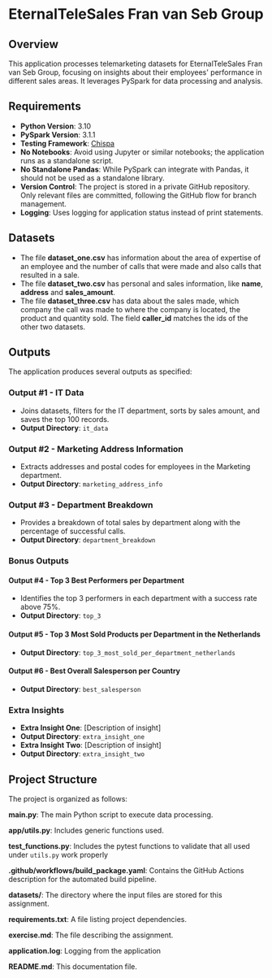 # EternalTeleSales Fran van Seb Group
## Overview 

This application processes telemarketing datasets for EternalTeleSales Fran van Seb Group, focusing on insights about their employees' performance in different sales areas. It leverages PySpark for data processing and analysis.

## Requirements

- **Python Version**: 3.10
- **PySpark Version**: 3.1.1
- **Testing Framework**: [Chispa](https://github.com/MrPowers/chispa)
- **No Notebooks**: Avoid using Jupyter or similar notebooks; the application runs as a standalone script.
- **No Standalone Pandas**: While PySpark can integrate with Pandas, it should not be used as a standalone library.
- **Version Control**: The project is stored in a private GitHub repository. Only relevant files are committed, following the GitHub flow for branch management.
- **Logging**: Uses logging for application status instead of print statements.

## Datasets
- The file **dataset_one.csv** has information about the area of expertise of an employee and the number of calls that were made and also calls that resulted in a sale.
- The file **dataset_two.csv** has personal and sales information, like **name**, **address** and **sales_amount**.
- The file **dataset_three.csv** has data about the sales made, which company the call was made to where the company is located, the product and quantity sold. The field **caller_id** matches the ids of the other two datasets.

## Outputs

The application produces several outputs as specified:

### Output #1 - IT Data
- Joins datasets, filters for the IT department, sorts by sales amount, and saves the top 100 records.
- **Output Directory**: `it_data`

### Output #2 - Marketing Address Information
- Extracts addresses and postal codes for employees in the Marketing department.
- **Output Directory**: `marketing_address_info`

### Output #3 - Department Breakdown
- Provides a breakdown of total sales by department along with the percentage of successful calls.
- **Output Directory**: `department_breakdown`

### Bonus Outputs

#### Output #4 - Top 3 Best Performers per Department
- Identifies the top 3 performers in each department with a success rate above 75%.
- **Output Directory**: `top_3`

#### Output #5 - Top 3 Most Sold Products per Department in the Netherlands
- **Output Directory**: `top_3_most_sold_per_department_netherlands`

#### Output #6 - Best Overall Salesperson per Country
- **Output Directory**: `best_salesperson`

### Extra Insights
- **Extra Insight One**: [Description of insight]
- **Output Directory**: `extra_insight_one`
- **Extra Insight Two**: [Description of insight]
- **Output Directory**: `extra_insight_two`

## Project Structure
The project is organized as follows:

**main.py**: The main Python script to execute data processing.

**app/utils.py**: Includes generic functions used.

**test_functions.py**: Includes the pytest functions to validate that all used under `utils.py` work properly

**.github/workflows/build_package.yaml**: Contains the GitHub Actions description for the automated build pipeline.

**datasets/**: The directory where the input files are stored for this assignment.

**requirements.txt**: A file listing project dependencies.

**exercise.md**: The file describing the assignment.

**application.log**: Logging from the application

**README.md**: This documentation file.